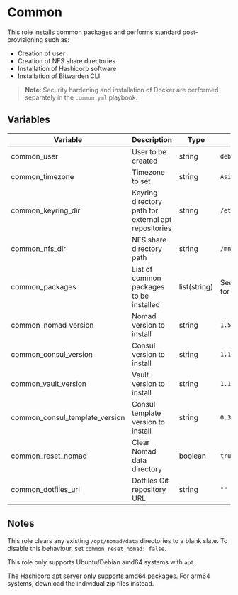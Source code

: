 # Common

This role installs common packages and performs standard post-provisioning such
as:

- Creation of user
- Creation of NFS share directories
- Installation of Hashicorp software
- Installation of Bitwarden CLI

>**Note**: Security hardening and installation of Docker are performed
>separately in the `common.yml` playbook.

## Variables

| Variable | Description | Type | Default |
| -------- | ----------- | ---- | ------- |
| common_user | User to be created | string | `debian` |
| common_timezone | Timezone to set | string | `Asia/Singapore` |
| common_keyring_dir | Keyring directory path for external apt repositories | string | `/etc/apt/keyrings` |
| common_nfs_dir | NFS share directory path | string | `/mnt/storage` |
| common_packages | List of common packages to be installed | list(string) | See `defaults.yml` for full list |
| common_nomad_version | Nomad version to install | string | `1.5.2-1` |
| common_consul_version | Consul version to install | string | `1.15.1-1` |
| common_vault_version | Vault version to install | string | `1.13.0-1` |
| common_consul_template_version | Consul template version to install | string | `0.30.0-1` |
| common_reset_nomad | Clear Nomad data directory | boolean | `true` |
| common_dotfiles_url | Dotfiles Git repository URL | string | `""` |

## Notes

This role clears any existing `/opt/nomad/data` directories to a blank slate. To disable this
behaviour, set `common_reset_nomad: false`.

This role only supports Ubuntu/Debian amd64 systems with `apt`.

The Hashicorp apt server [only supports amd64
packages](https://github.com/hashicorp/terraform/issues/27378). For arm64
systems, download the individual zip files instead.

